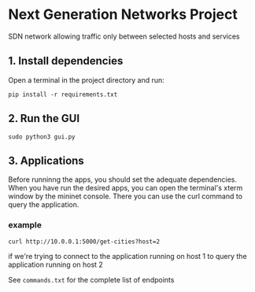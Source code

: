 # Next Generation Networks Project
SDN network allowing traffic only between selected hosts and services


## 1. Install dependencies

Open a terminal in the project directory and run:

    pip install -r requirements.txt

## 2. Run the GUI

    sudo python3 gui.py

## 3. Applications

Before runninng the apps, you should set the adequate dependencies.
When you have run the desired apps, you can open the terminal's xterm window by the mininet console.
There you can use the curl command to query the application.

### example 
`curl http://10.0.0.1:5000/get-cities?host=2`

if we're trying to connect to the application running on host 1 to query the application running on host 2

See `commands.txt` for the complete list of endpoints
